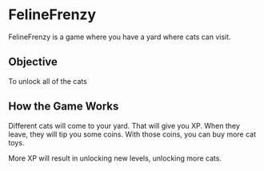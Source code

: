 # FelineFrenzy
FelineFrenzy is a game where you have a yard where cats can visit.

## Objective
To unlock all of the cats

## How the Game Works
Different cats will come to your yard. That will give you XP.
When they leave, they will tip you some coins. With those coins, you can buy more cat toys.

More XP will result in unlocking new levels, unlocking more cats.

